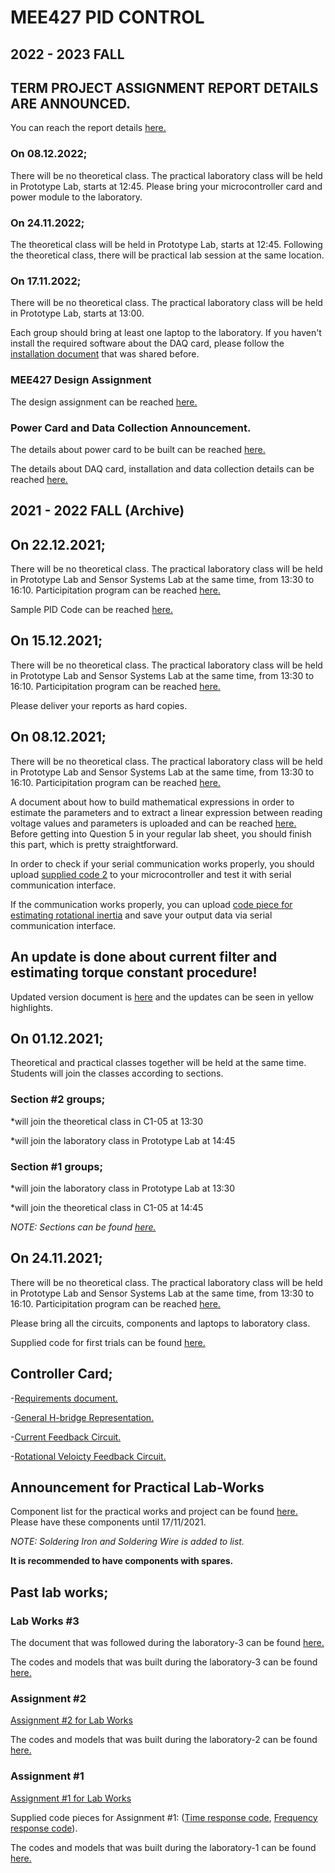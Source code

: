 # MEE427 PID CONTROL

## 2022 - 2023 FALL

## TERM PROJECT ASSIGNMENT REPORT DETAILS ARE ANNOUNCED.

You can reach the report details [here.](https://github.com/mee427/mee427.github.io/blob/master/MEE427%20-%20Term%20Project%20Assignment.pdf)

### On 08.12.2022;

There will be no theoretical class. The practical laboratory class will be held in Prototype Lab, starts at 12:45.
Please bring your microcontroller card and power module to the laboratory.

### On 24.11.2022;

The theoretical class will be held in Prototype Lab, starts at 12:45. Following the theoretical class, there will be practical lab session at the same location.

### On 17.11.2022;

There will be no theoretical class. The practical laboratory class will be held in Prototype Lab, starts at 13:00.

Each group should bring at least one laptop to the laboratory. If you haven't install the required software about the DAQ card, please follow the [installation document](https://github.com/mee427/mee427.github.io/blob/master/Data%20Collect%20for%20MEE427.pdf) that was shared before.

### MEE427 Design Assignment

The design assignment can be reached [here.](https://github.com/mee427/mee427.github.io/blob/master/MEE427%20Design%20Assignment.pdf)

### Power Card and Data Collection Announcement.

The details about power card to be built can be reached [here.](https://github.com/mee427/mee427.github.io/blob/master/Power%20Card.pdf)

The details about DAQ card, installation and data collection details can be reached [here.](https://github.com/mee427/mee427.github.io/blob/master/Data%20Collect%20for%20MEE427.pdf)

## 2021 - 2022 FALL (Archive)

## On 22.12.2021;

There will be no theoretical class. The practical laboratory class will be held in Prototype Lab and Sensor Systems Lab at the same time, from 13:30 to 16:10. Participitation program can be reached [here.](https://github.com/mee427/mee427.github.io/blob/master/PID%20Groups_08122021.pdf)

Sample PID Code can be reached [here.](https://github.com/mee427/ccs-c-codes/blob/master/pid_sample.c)

## On 15.12.2021;

There will be no theoretical class. The practical laboratory class will be held in Prototype Lab and Sensor Systems Lab at the same time, from 13:30 to 16:10. Participitation program can be reached [here.](https://github.com/mee427/mee427.github.io/blob/master/PID%20Groups_23112021.pdf)

Please deliver your reports as hard copies.

## On 08.12.2021;

There will be no theoretical class. The practical laboratory class will be held in Prototype Lab and Sensor Systems Lab at the same time, from 13:30 to 16:10. Participitation program can be reached [here.](https://github.com/mee427/mee427.github.io/blob/master/PID%20Groups_08122021.pdf)

A document about how to build mathematical expressions in order to estimate the parameters and to extract a linear expression between reading voltage values and parameters is uploaded and can be reached [here.](https://github.com/mee427/mee427.github.io/blob/master/SummaryForModels.pdf) Before getting into Question 5 in your regular lab sheet, you should finish this part, which is pretty straightforward.

In order to check if your serial communication works properly, you should upload [supplied code 2](https://github.com/mee427/ccs-c-codes/blob/master/SuppliedCode_2.c) to your microcontroller and test it with serial communication interface.

If the communication works properly, you can upload [code piece for estimating rotational inertia](https://github.com/mee427/ccs-c-codes/blob/master/EstimateJ.c) and save your output data via serial communication interface.

## An update is done about current filter and estimating torque constant procedure!

Updated version document is [here](https://github.com/mee427/mee427.github.io/blob/master/PID%20Modelling_Update.pdf) and the updates can be seen in yellow highlights.

## On 01.12.2021;

Theoretical and practical classes together will be held at the same time. Students will join the classes according to sections.

### Section #2 groups;

*will join the theoretical class in C1-05 at 13:30

*will join the laboratory class in Prototype Lab at 14:45

### Section #1 groups;

*will join the laboratory class in Prototype Lab at 13:30

*will join the theoretical class in C1-05 at 14:45

_NOTE: Sections can be found [here.](https://github.com/mee427/mee427.github.io/blob/master/PID%20Groups.pdf)_

## On 24.11.2021;

There will be no theoretical class. The practical laboratory class will be held in Prototype Lab and Sensor Systems Lab at the same time, from 13:30 to 16:10. Participitation program can be reached [here.](https://github.com/mee427/mee427.github.io/blob/master/PID%20Groups_23112021.pdf)

Please bring all the circuits, components and laptops to laboratory class.

Supplied code for first trials can be found [here.](https://github.com/mee427/ccs-c-codes/blob/master/SuppliedCode_1.c)

## Controller Card;

-[Requirements document.](https://github.com/mee427/mee427.github.io/blob/master/Requirements.pdf)

-[General H-bridge Representation.](https://github.com/mee427/circuits/blob/master/H_bridge.PNG)

-[Current Feedback Circuit.](https://github.com/mee427/circuits/blob/master/Current%20Feedback.PNG)

-[Rotational Veloicty Feedback Circuit.](https://github.com/mee427/circuits/blob/master/Rotational%20Velocity%20Feedback.PNG)

## Announcement for Practical Lab-Works

Component list for the practical works and project can be found [here.](https://github.com/mee427/mee427.github.io/blob/master/Part%20List.pdf) Please have these components until 17/11/2021.

_NOTE: Soldering Iron and Soldering Wire is added to list._

**It is recommended to have components with spares.**

## Past lab works;

### Lab Works #3

The document that was followed during the laboratory-3 can be found [here.](https://github.com/mee427/mee427.github.io/blob/master/week3.pdf)

The codes and models that was built during the laboratory-3 can be found [here.](https://github.com/mee427/mee427.github.io/tree/master/Codes%20and%20Models%20for%20Assignment%203)

### Assignment #2

[Assignment #2 for Lab Works](https://github.com/mee427/mee427.github.io/blob/master/MEE427_Assignment2.pdf)

The codes and models that was built during the laboratory-2 can be found [here.](https://github.com/mee427/mee427.github.io/tree/master/Codes%20and%20Models%20for%20Assignment%202)

### Assignment #1

[Assignment #1 for Lab Works](https://github.com/mee427/mee427.github.io/blob/master/MEE427_Assignment1.pdf)

Supplied code pieces for Assignment #1: ([Time response code](https://github.com/mee427/mee427.github.io/blob/master/feedbackSystem.py), [Frequency response code](https://github.com/mee427/mee427.github.io/blob/master/bodeDiagram.py)).

The codes and models that was built during the laboratory-1 can be found [here.](https://github.com/mee427/mee427.github.io/tree/master/Codes%20and%20Models%20for%20Assignment%201)
